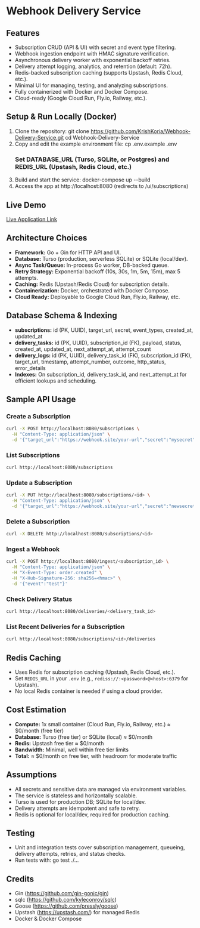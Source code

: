  # Webhook Delivery Service

 ## Features
 - Subscription CRUD (API & UI) with secret and event type filtering.
 - Webhook ingestion endpoint with HMAC signature verification.
 - Asynchronous delivery worker with exponential backoff retries.
 - Delivery attempt logging, analytics, and retention (default: 72h).
 - Redis-backed subscription caching (supports Upstash, Redis Cloud, etc.).
 - Minimal UI for managing, testing, and analyzing subscriptions.
 - Fully containerized with Docker and Docker Compose.
 - Cloud-ready (Google Cloud Run, Fly.io, Railway, etc.).

 ## Setup & Run Locally (Docker)
 1. Clone the repository:
    git clone https://github.com/KrishKoria/Webhook-Delivery-Service.git
    cd Webhook-Delivery-Service
 2. Copy and edit the example environment file:
    cp .env.example .env
    ### Set DATABASE_URL (Turso, SQLite, or Postgres) and REDIS_URL (Upstash, Redis Cloud, etc.)
 3. Build and start the service:
    docker-compose up --build
 4. Access the app at http://localhost:8080 (redirects to /ui/subscriptions)

 ## Live Demo
 [Live Application Link](https://webhook-delivery-110005729669.us-central1.run.app/ui/subscriptions)

 ## Architecture Choices
 - **Framework:** Go + Gin for HTTP API and UI.
 - **Database:** Turso (production, serverless SQLite) or SQLite (local/dev).
 - **Async Task/Queue:** In-process Go worker, DB-backed queue.
 - **Retry Strategy:** Exponential backoff (10s, 30s, 1m, 5m, 15m), max 5 attempts.
 - **Caching:** Redis (Upstash/Redis Cloud) for subscription details.
 - **Containerization:** Docker, orchestrated with Docker Compose.
 - **Cloud Ready:** Deployable to Google Cloud Run, Fly.io, Railway, etc.

 ## Database Schema & Indexing
 - **subscriptions:** id (PK, UUID), target_url, secret, event_types, created_at, updated_at
 - **delivery_tasks:** id (PK, UUID), subscription_id (FK), payload, status, created_at, updated_at, next_attempt_at, attempt_count
 - **delivery_logs:** id (PK, UUID), delivery_task_id (FK), subscription_id (FK), target_url, timestamp, attempt_number, outcome, http_status, error_details
 - **Indexes:** On subscription_id, delivery_task_id, and next_attempt_at for efficient lookups and scheduling.

 ## Sample API Usage

 ### Create a Subscription
 ```bash
 curl -X POST http://localhost:8080/subscriptions \
   -H "Content-Type: application/json" \
   -d '{"target_url":"https://webhook.site/your-url","secret":"mysecret","event_types":"order.created,user.updated"}'
```
 ### List Subscriptions
 ```bash
 curl http://localhost:8080/subscriptions
 ```

 ### Update a Subscription
 ```bash
 curl -X PUT http://localhost:8080/subscriptions/<id> \
   -H "Content-Type: application/json" \
   -d '{"target_url":"https://webhook.site/your-url","secret":"newsecret","event_types":"order.created"}'
```

 ### Delete a Subscription
 ```bash
 curl -X DELETE http://localhost:8080/subscriptions/<id>
 ```

 ### Ingest a Webhook
 ```bash
 curl -X POST http://localhost:8080/ingest/<subscription_id> \
   -H "Content-Type: application/json" \
   -H "X-Event-Type: order.created" \
   -H "X-Hub-Signature-256: sha256=<hmac>" \
   -d '{"event":"test"}'
```

 ### Check Delivery Status
 ```bash
 curl http://localhost:8080/deliveries/<delivery_task_id>
 ```

 ### List Recent Deliveries for a Subscription
 ```bash
 curl http://localhost:8080/subscriptions/<id>/deliveries
 ```

 ## Redis Caching
 - Uses Redis for subscription caching (Upstash, Redis Cloud, etc.).
 - Set `REDIS_URL` in your `.env` (e.g., `rediss://:<password>@<host>:6379` for Upstash).
 - No local Redis container is needed if using a cloud provider.

 ## Cost Estimation
 - **Compute:** 1x small container (Cloud Run, Fly.io, Railway, etc.) ≈ $0/month (free tier)
 - **Database:** Turso (free tier) or SQLite (local) ≈ $0/month
 - **Redis:** Upstash free tier ≈ $0/month
 - **Bandwidth:** Minimal, well within free tier limits
 - **Total:** ≈ $0/month on free tier, with headroom for moderate traffic

 ## Assumptions
 - All secrets and sensitive data are managed via environment variables.
 - The service is stateless and horizontally scalable.
 - Turso is used for production DB; SQLite for local/dev.
 - Delivery attempts are idempotent and safe to retry.
 - Redis is optional for local/dev, required for production caching.

 ## Testing
 - Unit and integration tests cover subscription management, queueing, delivery attempts, retries, and status checks.
 - Run tests with: go test ./...

 ## Credits
 - Gin (https://github.com/gin-gonic/gin)
 - sqlc (https://github.com/kyleconroy/sqlc)
 - Goose (https://github.com/pressly/goose)
 - Upstash (https://upstash.com/) for managed Redis
 - Docker & Docker Compose